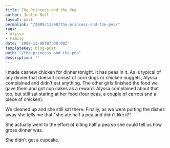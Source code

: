 ```yaml
---
title: The Princess and the Pea
author: Justin Ball
layout: post
permalink: "/2009/11/08/the-princess-and-the-pea/"
tags:
- Alyssa
- Family
date: '2009-11-08T07:00:00Z'
templateKey: blog-post
path: "/the-princess-and-the-pea"
description: ''
---
```


I made cashew chicken for dinner tonight. It has peas in it. As is typical of any dinner that doesn't consist of corn dogs or chicken nuggets, Alyssa complained and didn't eat anything. The other girls finished the food we gave them and got cup cakes as a reward. Alyssa complained about that too, but still sat staring at her food (four peas, a couple of carrots and a piece of chicken).

We cleaned up and she still sat there. Finally, as we were putting the dishes away she tells me that "she ate half a pea and didn't like it!"

She actually went to the effort of biting half a pea so she could tell us how gross dinner was.

She didn't get a cupcake.
